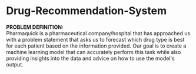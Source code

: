 # Drug-Recommendation-System

**PROBLEM DEFINITION:**
<br>
Pharmaquick is a pharmaceutical company/hospital that has approached us with a
problem statement that asks us to forecast which drug type is best for each
patient based on the information provided.
Our goal is to create a machine learning model that can accurately perform
this task while also providing insights into the data and advice on how to use
the model's output.

